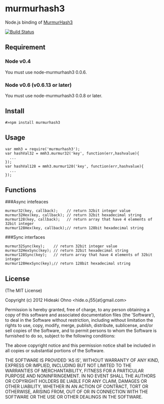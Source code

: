 
# murmurhash3

  Node.js binding of [MurmurHash3](http://code.google.com/p/smhasher/wiki/MurmurHash3)

 [![Build Status](https://secure.travis-ci.org/hideo55/node-murmurhash3.png)](http://travis-ci.org/hideo55/node-murmurhash3)

## Requirement

### Node v0.4

You must use node-murmurhash3 0.0.6.

### Node v0.6 (v0.6.13 or later)

You must use node-murmurhash3 0.0.8 or later.

## Install

    #>npm install murmurhash3

## Usage

    var mmh3 = require('murmurhash3');
    var hashVal32 = mmh3.murmur32('key', function(err,hashvalue){
      ...
   	});
    var hashVal128 = mmh3.murmur128('key', function(err,hashvalue){
      ...
    });

## Functions

###Async intefeaces

    murmur32(key, callback);    // return 32bit integer value
    murmur32Hex(key, callback); // return 32bit hexadecimal string
    murmur128(key, callback);   // return array that have 4 elements of 32bit integer
    murmur128Hex(key, callback);// return 128bit hexadecimal string

###Sync interfaces

    murmur32Sync(key);    // return 32bit integer value
    murmur32HexSync(key); // return 32bit hexadecimal string
    murmur128Sync(key);   // return array that have 4 elements of 32bit integer
    murmur128HexSync(key);// return 128bit hexadecimal string

## License 

(The MIT License)

Copyright (c) 2012 Hideaki Ohno &lt;hide.o.j55{at}gmail.com&gt;

Permission is hereby granted, free of charge, to any person obtaining
a copy of this software and associated documentation files (the
'Software'), to deal in the Software without restriction, including
without limitation the rights to use, copy, modify, merge, publish,
distribute, sublicense, and/or sell copies of the Software, and to
permit persons to whom the Software is furnished to do so, subject to
the following conditions:

The above copyright notice and this permission notice shall be
included in all copies or substantial portions of the Software.

THE SOFTWARE IS PROVIDED 'AS IS', WITHOUT WARRANTY OF ANY KIND,
EXPRESS OR IMPLIED, INCLUDING BUT NOT LIMITED TO THE WARRANTIES OF
MERCHANTABILITY, FITNESS FOR A PARTICULAR PURPOSE AND NONINFRINGEMENT.
IN NO EVENT SHALL THE AUTHORS OR COPYRIGHT HOLDERS BE LIABLE FOR ANY
CLAIM, DAMAGES OR OTHER LIABILITY, WHETHER IN AN ACTION OF CONTRACT,
TORT OR OTHERWISE, ARISING FROM, OUT OF OR IN CONNECTION WITH THE
SOFTWARE OR THE USE OR OTHER DEALINGS IN THE SOFTWARE.

